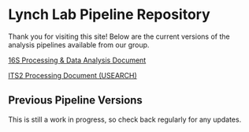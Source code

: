 # Lynch Lab Pipeline Repository

Thank you for visiting this site! Below are the current versions of the analysis pipelines available from our group.

[16S Processing & Data Analysis Document](https://lynchlab-ucsf.github.io/docs/16s_processing_pipeline_06Nov20.html)

[ITS2 Processing Document (USEARCH)](https://lynchlab-ucsf.github.io/docs/ITS2_processing_pipeline_20201119.md)

## Previous Pipeline Versions

This is still a work in progress, so check back regularly for any updates.
